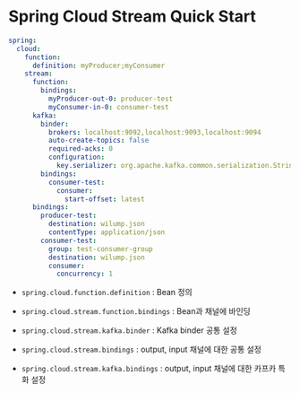 # Spring Cloud Stream Quick Start

```yaml
spring:
  cloud:
    function:
      definition: myProducer;myConsumer
    stream:
      function:
        bindings:
          myProducer-out-0: producer-test
          myConsumer-in-0: consumer-test
      kafka:
        binder:
          brokers: localhost:9092,localhost:9093,localhost:9094
          auto-create-topics: false
          required-acks: 0
          configuration:
            key.serializer: org.apache.kafka.common.serialization.StringSerializer
        bindings:
          consumer-test:
            consumer:
              start-offset: latest
      bindings:
        producer-test:
          destination: wilump.json
          contentType: application/json
        consumer-test:
          group: test-consumer-group
          destination: wilump.json
          consumer:
            concurrency: 1
```
- `spring.cloud.function.definition` : Bean 정의
- `spring.cloud.stream.function.bindings` : Bean과 채널에 바인딩


- `spring.cloud.stream.kafka.binder` : Kafka binder 공통 설정
- `spring.cloud.stream.bindings` : output, input 채널에 대한 공통 설정
- `spring.cloud.stream.kafka.bindings` : output, input 채널에 대한 카프카 특화 설정
